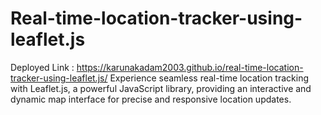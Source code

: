 # Real-time-location-tracker-using-leaflet.js

Deployed Link : https://karunakadam2003.github.io/real-time-location-tracker-using-leaflet.js/
Experience seamless real-time location tracking with Leaflet.js, a powerful JavaScript library, providing an interactive and dynamic map interface for precise and responsive location updates.
